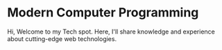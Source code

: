 # Modern Computer Programming

Hi, Welcome to my Tech spot. Here, I'll share knowledge and experience about cutting-edge web technologies.
